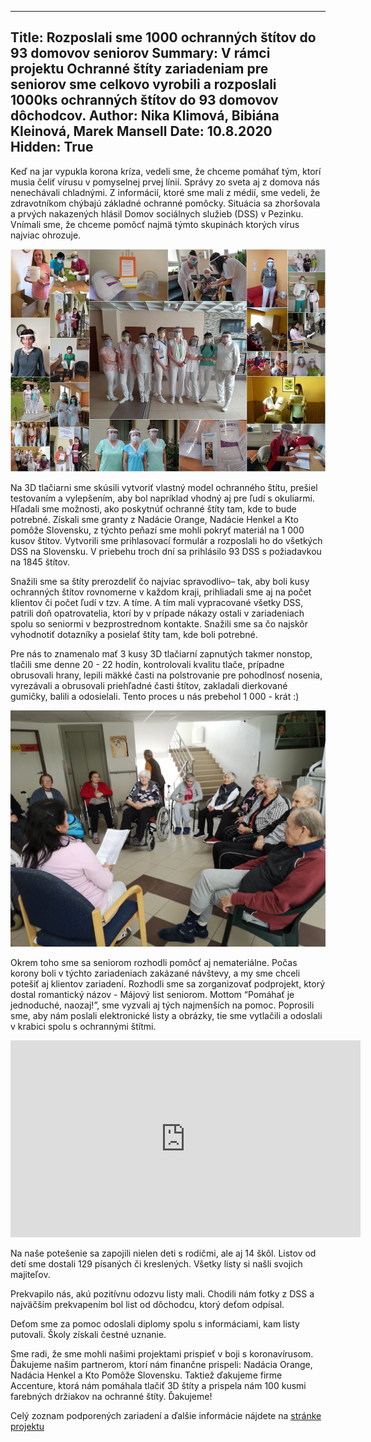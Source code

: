 ------------------------------
Title: Rozposlali sme 1000 ochranných štítov do 93 domovov seniorov
Summary: V rámci projektu Ochranné štíty zariadeniam pre seniorov sme celkovo vyrobili a rozposlali 1000ks
         ochranných štítov do 93 domovov dôchodcov.
Author: Nika Klimová, Bibiána Kleinová, Marek Mansell
Date: 10.8.2020
Hidden: True
---------------------------

Keď na jar vypukla korona kríza, vedeli sme, že chceme pomáhať tým, ktorí musia čeliť vírusu v pomyselnej prvej línií. Správy zo sveta aj z domova nás nenechávali chladnými.  Z informácií, ktoré sme mali z médií, sme vedeli, že zdravotníkom chýbajú základné ochranné pomôcky. Situácia sa zhoršovala a prvých nakazených hlásil Domov sociálnych služieb (DSS) v Pezinku. Vnímali sme, že chceme pomôcť najmä týmto skupinách ktorých vírus najviac ohrozuje. 

![Celkovo sme rozposlali štíty do 93 zariadení](images/stity-seniorom-2020.jpg)

Na 3D tlačiarni sme skúsili vytvoriť vlastný model ochranného štítu, prešiel testovaním a vylepšením, aby bol napríklad vhodný aj pre ľudí s okuliarmi. Hľadali sme možnosti, ako poskytnúť ochranné štíty tam, kde to bude potrebné. Získali sme granty z Nadácie Orange, Nadácie Henkel a Kto pomôže Slovensku, z týchto peňazí sme mohli pokryť materiál na 1 000 kusov štítov. Vytvorili sme prihlasovací formulár a rozposlali ho do všetkých DSS na Slovensku. V priebehu troch dní sa prihlásilo 93 DSS s požiadavkou na 1845 štítov.

Snažili sme sa štíty prerozdeliť čo najviac spravodlivo– tak, aby boli kusy ochranných štítov rovnomerne v každom kraji, prihliadali sme aj na počet klientov či počet ľudí v tzv. A tíme.  A tím mali vypracované všetky DSS, patrili doň opatrovatelia, ktorí by v prípade nákazy ostali v zariadeniach spolu so seniormi v bezprostrednom kontakte. Snažili sme sa čo najskôr vyhodnotiť dotazníky a posielať štíty tam, kde boli potrebné.  

Pre nás to znamenalo mať 3 kusy 3D tlačiarní zapnutých takmer nonstop, tlačili sme denne 20 - 22 hodín, kontrolovali kvalitu tlače, prípadne obrusovali hrany, lepili mäkké časti na polstrovanie pre pohodlnosť nosenia, vyrezávali a obrusovali priehľadné časti štítov, zakladali dierkované gumičky, balili a odosielali. Tento proces u nás prebehol 1 000 - krát :)

![Čítanie májových listov v jednom zo zariadení sociálnych služieb](images/majovy-list.jpg)

Okrem toho sme sa seniorom rozhodli pomôcť aj nemateriálne. Počas korony boli v týchto zariadeniach zakázané návštevy, a my sme chceli potešiť aj klientov zariadení. Rozhodli sme sa zorganizovať podprojekt, ktorý  dostal romantický názov - Májový list seniorom.  Mottom “Pomáhať je jednoduché, naozaj!”, sme vyzvali aj tých najmenších na pomoc. Poprosili sme, aby nám poslali elektronické listy a obrázky, tie sme vytlačili a odoslali v krabici spolu s ochrannými štítmi. 

 <div class="embed-responsive embed-responsive-16by9 mt-4 mb-4">
    <iframe class="embed-responsive-item" width="560" height="315" src="https://www.youtube.com/embed/p29ZAiv_2qE" frameborder="0" allow="accelerometer; autoplay; encrypted-media; gyroscope; picture-in-picture" allowfullscreen></iframe>
</div>

Na naše potešenie sa zapojili nielen deti s rodičmi, ale aj 14 škôl.  Listov od detí sme dostali 129 písaných či kreslených. Všetky listy si našli svojich majiteľov. 

Prekvapilo nás, akú pozitívnu odozvu listy mali. Chodili nám fotky z DSS a najväčším prekvapením bol list od dôchodcu, ktorý deťom odpísal. 

Deťom sme za pomoc odoslali diplomy spolu s informáciami, kam listy putovali. Školy získali čestné uznanie. 

Sme radi, že sme mohli našimi projektami prispieť v boji s koronavírusom. Ďakujeme našim partnerom, ktorí nám finančne prispeli: Nadácia Orange, Nadácia Henkel a Kto Pomôže Slovensku. Taktiež ďakujeme firme Accenture, ktorá nám pomáhala tlačiť 3D štíty a prispela nám 100 kusmi farebných držiakov na ochranné štíty. Ďakujeme!

Celý zoznam podporených zariadení a ďalšie informácie nájdete na [stránke projektu](https://python.sk/stity_seniorom/ziadost/)
